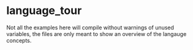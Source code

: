 # language_tour

Not all the examples here will compile without warnings of unused variables, the files are only meant to show an overview of the langauge concepts.
